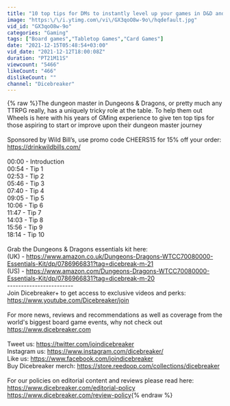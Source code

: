 ```yaml
---
title: "10 top tips for DMs to instantly level up your games in D&D and beyond!"
image: "https:\/\/i.ytimg.com\/vi\/GX3qoO8w-9o\/hqdefault.jpg"
vid_id: "GX3qoO8w-9o"
categories: "Gaming"
tags: ["Board games","Tabletop Games","Card Games"]
date: "2021-12-15T05:48:54+03:00"
vid_date: "2021-12-12T18:00:08Z"
duration: "PT21M11S"
viewcount: "5466"
likeCount: "466"
dislikeCount: ""
channel: "Dicebreaker"
---
```

{% raw %}The dungeon master in Dungeons &amp; Dragons, or pretty much any TTRPG really, has a uniquely tricky role at the table. To help them out Wheels is here with his years of GMing experience to give ten top tips for those aspiring to start or improve upon their dungeon master journey<br /><br />Sponsored by Wild Bill’s, use promo code CHEERS15 for 15% off your order: <a rel="nofollow" target="blank" href="https://drinkwildbills.com/">https://drinkwildbills.com/</a><br /><br />00:00 - Introduction<br />00:54 - Tip 1<br />02:53 - Tip 2<br />05:46 - Tip 3<br />07:40 - Tip 4<br />09:05 - Tip 5<br />10:06 - Tip 6<br />11:47 - Tip 7<br />14:03 - Tip 8<br />15:56 - Tip 9<br />18:14 - Tip 10<br /><br />Grab the Dungeons &amp; Dragons essentials kit here: <br />(UK) - <a rel="nofollow" target="blank" href="https://www.amazon.co.uk/Dungeons-Dragons-WTCC70080000-Essentials-Kit/dp/0786966831?tag=dicebreak-m-21">https://www.amazon.co.uk/Dungeons-Dragons-WTCC70080000-Essentials-Kit/dp/0786966831?tag=dicebreak-m-21</a><br />(US) - <a rel="nofollow" target="blank" href="https://www.amazon.com/Dungeons-Dragons-WTCC70080000-Essentials-Kit/dp/0786966831?tag=dicebreak-m-20">https://www.amazon.com/Dungeons-Dragons-WTCC70080000-Essentials-Kit/dp/0786966831?tag=dicebreak-m-20</a><br />------------------------<br />Join Dicebreaker+ to get access to exclusive videos and perks:<br /><a rel="nofollow" target="blank" href="https://www.youtube.com/Dicebreaker/join">https://www.youtube.com/Dicebreaker/join</a><br /><br />For more news, reviews and recommendations as well as coverage from the world's biggest board game events, why not check out <a rel="nofollow" target="blank" href="https://www.dicebreaker.com">https://www.dicebreaker.com</a><br /><br />Tweet us: <a rel="nofollow" target="blank" href="https://twitter.com/joindicebreaker">https://twitter.com/joindicebreaker</a><br />Instagram us: <a rel="nofollow" target="blank" href="https://www.instagram.com/dicebreaker/">https://www.instagram.com/dicebreaker/</a><br />Like us: <a rel="nofollow" target="blank" href="https://www.facebook.com/joindicebreaker">https://www.facebook.com/joindicebreaker</a><br />Buy Dicebreaker merch: <a rel="nofollow" target="blank" href="https://store.reedpop.com/collections/dicebreaker">https://store.reedpop.com/collections/dicebreaker</a><br /><br />For our policies on editorial content and reviews please read here:<br /><a rel="nofollow" target="blank" href="https://www.dicebreaker.com/editorial-policy">https://www.dicebreaker.com/editorial-policy</a><br /><a rel="nofollow" target="blank" href="https://www.dicebreaker.com/review-policy">https://www.dicebreaker.com/review-policy</a>{% endraw %}
